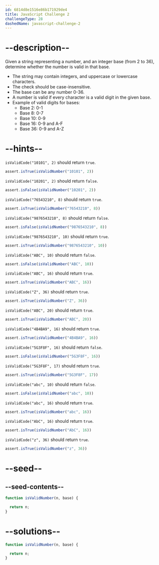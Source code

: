 ```yaml
---
id: 6814d8e1516e86b171929de4
title: JavaScript Challenge 2
challengeType: 28
dashedName: javascript-challenge-2
---
```


# --description--

Given a string representing a number, and an integer base (from 2 to 36), determine whether the number is valid in that base.

- The string may contain integers, and uppercase or lowercase characters.
- The check should be case-insensitive.
- The base can be any number 0-36.
- A number is valid if every character is a valid digit in the given base.
- Example of valid digits for bases:
  - Base 2: 0-1
  - Base 8: 0-7
  - Base 10: 0-9
  - Base 16: 0-9 and A-F
  - Base 36: 0-9 and A-Z

# --hints--

`isValidCode("10101", 2)` should return `true`.

```js
assert.isTrue(isValidNumber("10101", 2))
```

`isValidCode("10201", 2)` should return `false`.

```js
assert.isFalse(isValidNumber("10201", 2))
```

`isValidCode("76543210", 8)` should return `true`.

```js
assert.isTrue(isValidNumber("76543210", 8))
```

`isValidCode("9876543210", 8)` should return `false`.

```js
assert.isFalse(isValidNumber("9876543210", 8))
```

`isValidCode("9876543210", 10)` should return `true`.

```js
assert.isTrue(isValidNumber("9876543210", 10))
```

`isValidCode("ABC", 10)` should return `false`.

```js
assert.isFalse(isValidNumber("ABC", 10))
```

`isValidCode("ABC", 16)` should return `true`.

```js
assert.isTrue(isValidNumber("ABC", 16))
```

`isValidCode("Z", 36)` should return `true`.

```js
assert.isTrue(isValidNumber("Z", 36))
```

`isValidCode("ABC", 20)` should return `true`.

```js
assert.isTrue(isValidNumber("ABC", 20))
```

`isValidCode("4B4BA9", 16)` should return `true`.

```js
assert.isTrue(isValidNumber("4B4BA9", 16))
```

`isValidCode("5G3F8F", 16)` should return `false`.

```js
assert.isFalse(isValidNumber("5G3F8F", 16))
```

`isValidCode("5G3F8F", 17)` should return `true`.

```js
assert.isTrue(isValidNumber("5G3F8F", 17))
```

`isValidCode("abc", 10)` should return `false`.

```js
assert.isFalse(isValidNumber("abc", 10))
```

`isValidCode("abc", 16)` should return `true`.

```js
assert.isTrue(isValidNumber("abc", 16))
```

`isValidCode("AbC", 16)` should return `true`.

```js
assert.isTrue(isValidNumber("AbC", 16))
```

`isValidCode("z", 36)` should return `true`.

```js
assert.isTrue(isValidNumber("z", 36))
```

# --seed--

## --seed-contents--

```js
function isValidNumber(n, base) {

  return n;
}
```

# --solutions--

```js
function isValidNumber(n, base) {

  return n;
}
```
